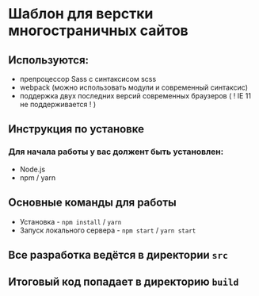 # Шаблон для верстки многостраничных сайтов

## Используются:

- препроцессор Sass с синтаксисом scss
- webpack (можно использовать модули и современный синтаксис)
- поддержка двух последних версий современных браузеров ( ! IE 11 не поддерживается ! )

## Инструкция по установке

### Для начала работы у вас должент быть установлен:

- Node.js
- npm / yarn

## Основные команды для работы

- Установка - `npm install` / `yarn`
- Запуск локального сервера - `npm start` / `yarn start`

## Все разработка ведётся в директории `src`

## Итоговый код попадает в директорию `build`

